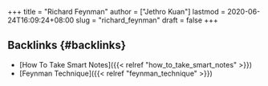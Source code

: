 +++
title = "Richard Feynman"
author = ["Jethro Kuan"]
lastmod = 2020-06-24T16:09:24+08:00
slug = "richard_feynman"
draft = false
+++

## Backlinks {#backlinks}

- [How To Take Smart Notes]({{< relref "how_to_take_smart_notes" >}})
- [Feynman Technique]({{< relref "feynman_technique" >}})
